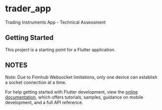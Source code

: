 # trader_app

Trading Instruments App - Technical Assessment

## Getting Started

This project is a starting point for a Flutter application.

## NOTES

Note: Due to Finnhub Websocket limitations, only one device can
establish a socket connection at a time.

For help getting started with Flutter development, view the
[online documentation](https://docs.flutter.dev/), which offers tutorials,
samples, guidance on mobile development, and a full API reference.
